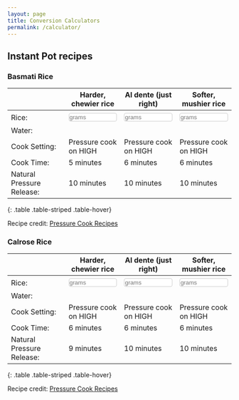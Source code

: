 ```yaml
---
layout: page
title: Conversion Calculators
permalink: /calculator/
---
```

<style>
input[type=text], input[type=number], select {
  width: 100%;
  padding: 1px;
  margin: 4px 0;
  display: inline-block;
  border: 1px solid #ccc;
  border-radius: 4px;
  box-sizing: border-box;
}
</style>

## Instant Pot recipes

### Basmati Rice

|  | Harder, chewier rice | Al dente (just right) | Softer, mushier rice |
|--|----------------------|-----------------------|----------------------|
| Rice: | <input id="inputBasmati" type="number" placeholder="grams" oninput="BasmatiHard(this.value)" onchange="BasmatiHard(this.value)"> | <input id="inputBasmati" type="number" placeholder="grams" oninput="BasmatiMed(this.value)" onchange="BasmatiMed(this.value)"> | <input id="inputBasmati" type="number" placeholder="grams" oninput="BasmatiSoft(this.value)" onchange="BasmatiSoft(this.value)"> |
| Water: | <span id="outputBasmatiHard"></span> | <span id="outputBasmatiMed"></span> | <span id="outputBasmatiSoft"></span> |
| Cook Setting: | Pressure cook on HIGH | Pressure cook on HIGH | Pressure cook on HIGH |
| Cook Time: | 5 minutes | 6 minutes | 6 minutes |
| Natural Pressure Release: | 10 minutes | 10 minutes | 10 minutes |
{: .table .table-striped .table-hover}

<script>
function BasmatiHard(valNum) {
  document.getElementById("outputBasmatiHard").innerHTML = Math.round(valNum * 250 / 210) + " mL";
}
</script>

<script>
function BasmatiMed(valNum) {
  document.getElementById("outputBasmatiMed").innerHTML = Math.round(valNum * 250 / 210) + " mL";
}
</script>

<script>
function BasmatiSoft(valNum) {
  document.getElementById("outputBasmatiSoft").innerHTML = Math.round(valNum * 312.5 / 210) + " mL";
}
</script>

Recipe credit: [Pressure Cook Recipes](https://www.pressurecookrecipes.com/instant-pot-calrose-rice/#exp)

### Calrose Rice

|  | Harder, chewier rice | Al dente (just right) | Softer, mushier rice |
|--|----------------------|-----------------------|----------------------|
| Rice: | <input id="inputCalrose" type="number" placeholder="grams" oninput="CalroseCalcHard(this.value)" onchange="CalroseCalcHard(this.value)"> | <input id="inputCalrose" type="number" placeholder="grams" oninput="CalroseCalcMed(this.value)" onchange="CalroseCalcMed(this.value)"> | <input id="inputCalrose" type="number" placeholder="grams" oninput="CalroseCalcSoft(this.value)" onchange="CalroseCalcSoft(this.value)"> |
| Water: | <span id="outputWaterHard"></span> | <span id="outputWaterMed"></span> | <span id="outputWaterSoft"></span> |
| Cook Setting: | Pressure cook on HIGH | Pressure cook on HIGH | Pressure cook on HIGH |
| Cook Time: | 6 minutes | 6 minutes | 6 minutes |
| Natural Pressure Release: | 9 minutes | 10 minutes | 10 minutes |
{: .table .table-striped .table-hover}

<script>
function CalroseCalcHard(valNum) {
  document.getElementById("outputWaterHard").innerHTML = Math.round(valNum * 250 / 235) + " mL";
}
</script>

<script>
function CalroseCalcMed(valNum) {
  document.getElementById("outputWaterMed").innerHTML = Math.round(valNum * 295 / 235) + " mL";
}
</script>

<script>
function CalroseCalcSoft(valNum) {
  document.getElementById("outputWaterSoft").innerHTML = Math.round(valNum * 312.5 / 235) + " mL";
}
</script>

Recipe credit: [Pressure Cook Recipes](https://www.pressurecookrecipes.com/instant-pot-calrose-rice/#exp)
